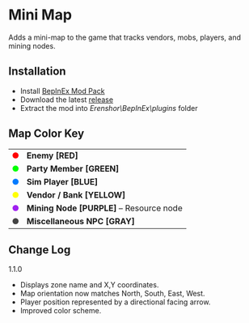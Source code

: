 # Mini Map

Adds a mini-map to the game that tracks vendors, mobs, players, and mining nodes.

## Installation
- Install [BepInEx Mod Pack](https://thunderstore.io/package/bbepis/BepInExPack/)
- Download the latest [release]()
- Extract the mod into *Erenshor\BepInEx\plugins* folder

## Map Color Key

<table>
  <tr>
    <td><span style="display:inline-block;width:12px;height:12px;background-color:#ff0000;border-radius:50%;"></span></td>
    <td><strong>Enemy [RED]</strong></td>
  </tr>
  <tr>
    <td><span style="display:inline-block;width:12px;height:12px;background-color:#00ff00;border-radius:50%;"></span></td>
    <td><strong>Party Member [GREEN]</strong></td>
  </tr>
  <tr>
    <td><span style="display:inline-block;width:12px;height:12px;background-color:#007bff;border-radius:50%;"></span></td>
    <td><strong>Sim Player [BLUE]</strong></td>
  </tr>
  <tr>
    <td><span style="display:inline-block;width:12px;height:12px;background-color:#ffff00;border-radius:50%;"></span></td>
    <td><strong>Vendor / Bank [YELLOW]</strong></td>
  </tr>
  <tr>
    <td><span style="display:inline-block;width:12px;height:12px;background-color:#a020f0;border-radius:50%;"></span></td>
    <td><strong>Mining Node [PURPLE]</strong> – Resource node</td>
  </tr>
  <tr>
    <td><span style="display:inline-block;width:12px;height:12px;background-color:#444444;border-radius:50%;"></span></td>
    <td><strong>Miscellaneous NPC [GRAY]</strong></td>
  </tr>
</table>


## Change Log

1.1.0
- Displays zone name and X,Y coordinates.
- Map orientation now matches North, South, East, West.
- Player position represented by a directional facing arrow.
- Improved color scheme.